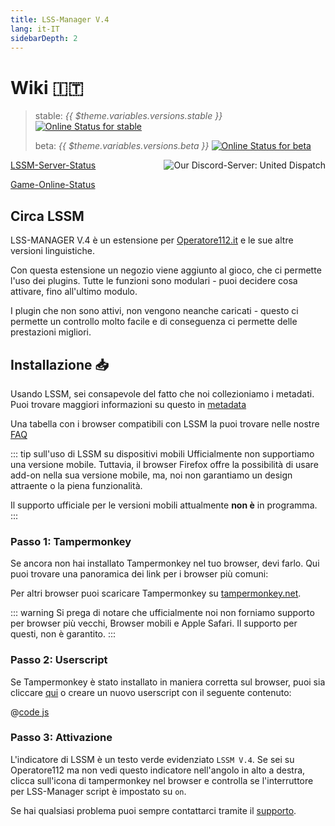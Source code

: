 ```yaml
---
title: LSS-Manager V.4
lang: it-IT
sidebarDepth: 2
---
```


# Wiki 🇮🇹 <Badge :text="'v' + $theme.variables.versions.short"/>

> stable: *{{ $theme.variables.versions.stable }}* [![Online Status for stable](https://status.lss-manager.de/api/badge/71/status?style=flat&upLabel=online&downLabel=offline)][lssm.status]
> 
> beta: *{{ $theme.variables.versions.beta }}* [![Online Status for beta](https://status.lss-manager.de/api/badge/72/status?style=flat&upLabel=online&downLabel=offline)][lssm.status]

<discord style="float: right;"><img src="https://discord.com/api/guilds/254167535446917120/embed.png?style=banner1" alt="Our Discord-Server: United Dispatch" data-prevent-zooming></discord>

[LSSM-Server-Status][lssm.status]

[Game-Online-Status](https://status.lss-manager.de/status/missionchief)

<!-- Do NOT edit anything above this line! Any edits will be removed as content is auto generated! -->

## Circa LSSM

LSS-MANAGER V.4 è un estensione per [Operatore112.it][games.self] e le sue altre versioni linguistiche.

Con questa estensione un negozio viene aggiunto al gioco, che ci permette l'uso dei plugins. Tutte le funzioni sono modulari - puoi decidere cosa attivare, fino all'ultimo modulo.

I plugin che non sono attivi, non vengono neanche caricati - questo ci permette un controllo molto facile e di conseguenza ci permette delle prestazioni migliori.


## Installazione 📥
Usando LSSM, sei consapevole del fatto che noi collezioniamo i metadati. Puoi trovare maggiori informazioni su questo in [metadata][docs.metadata]

Una tabella con i browser compatibili con LSSM la puoi trovare nelle nostre [FAQ](faq.md#su-quale-browser-lss-manager-funziona)

::: tip sull'uso di LSSM su dispositivi mobili
Ufficialmente non supportiamo una versione mobile. Tuttavia, il browser Firefox offre la possibilità di usare add-on nella sua versione mobile, ma, noi non garantiamo un design attraente o la piena funzionalità.

Il supporto ufficiale per le versioni mobili attualmente **non è** in programma.
:::

### Passo 1: Tampermonkey
Se ancora non hai installato Tampermonkey nel tuo browser, devi farlo. Qui puoi trovare una panoramica dei link per i browser più comuni:

<tampermonkey-download-table/>

Per altri browser puoi scaricare Tampermonkey su [tampermonkey.net][tampermonkey].

::: warning
Si prega di notare che ufficialmente noi non forniamo supporto per browser più vecchi, Browser mobili e Apple Safari. Il supporto per questi, non è garantito.
:::

### Passo 2: Userscript
Se Tampermonkey è stato installato in maniera corretta sul browser, puoi sia cliccare [qui][lssm.userscript] o creare un nuovo userscript con il seguente contenuto:

@[code js](@userscript)

### Passo 3: Attivazione
L'indicatore di LSSM è un testo verde evidenziato `LSSM V.4`.
Se sei su Operatore112 ma non vedi questo indicatore nell'angolo in alto a destra, clicca sull'icona di tampermonkey nel browser e controlla se l'interruttore per LSS-Manager script è impostato su `on`.

Se hai qualsiasi problema puoi sempre contattarci tramite il [supporto][docs.support].

<!-- ==START_FOOTER== Do NOT edit anything below this line! Any edits will be removed as content is auto generated! -->
[lssm.status]: https://status.lss-manager.de/
[lssm.discord]: https://discord.gg/RcTNjpB
[lssm.userscript]: https://v4.lss-manager.de/lssm-v4.user.js
[lssm.donations]: https://donate.lss-manager.de/
[docs]: https://docs.lss-manager.de/
[docs.apps]: /it_IT/apps/
[docs.appstore]: /it_IT/appstore/
[docs.bugs]: /it_IT/bugs/
[docs.error_report]: /it_IT/error_report/
[docs.faq]: /it_IT/faq/
[docs.metadata]: /it_IT/metadata/
[docs.other]: /it_IT/other/
[docs.settings]: /it_IT/settings/
[docs.suggestions]: /it_IT/suggestions/
[docs.support]: /it_IT/support/
[games.self]: https://operatore112.it
[tampermonkey]: https://tampermonkey.net/
